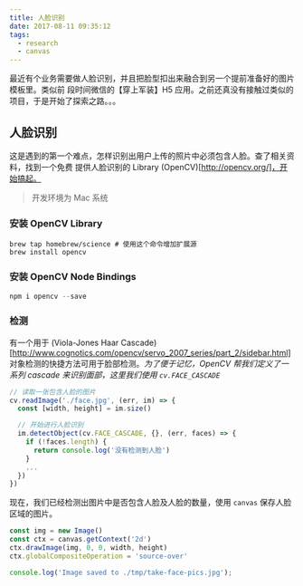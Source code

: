 ```yaml
---
title: 人脸识别
date: 2017-08-11 09:35:12
tags:
  - research
  - canvas
---
```


最近有个业务需要做人脸识别，并且把脸型扣出来融合到另一个提前准备好的图片模板里。类似前
段时间微信的【穿上军装】H5 应用。之前还真没有接触过类似的项目，于是开始了探索之路。。。

## 人脸识别
这是遇到的第一个难点，怎样识别出用户上传的照片中必须包含人脸。查了相关资料，找到一个免费
提供人脸识别的 Library (OpenCV)[http://opencv.org/]，开始搞起。

> 开发环境为 Mac 系统

### 安装 OpenCV Library
```shell
brew tap homebrew/science # 使用这个命令增加扩展源
brew install opencv
```

### 安装 OpenCV Node Bindings
```javascript
npm i opencv --save
```

### 检测
有一个用于 (Viola-Jones Haar Cascade)[http://www.cognotics.com/opencv/servo_2007_series/part_2/sidebar.html] 对象检测的快捷方法可用于脸部检测。*为了便于记忆，OpenCV 帮我们定义了一系列 cascade 来识别面部，这里我们使用 `cv.FACE_CASCADE`*

```javascript
// 读取一张包含人脸的图片
cv.readImage('./face.jpg', (err, im) => {
  const [width, height] = im.size()

  // 开始进行人脸识别
  im.detectObject(cv.FACE_CASCADE, {}, (err, faces) => {
    if (!faces.length) {
      return console.log('没有检测到人脸')
    }
    ...
  })
})
```

现在，我们已经检测出图片中是否包含人脸及人脸的数量，使用 `canvas` 保存人脸区域的图片。

```javascript
const img = new Image()
const ctx = canvas.getContext('2d')
ctx.drawImage(img, 0, 0, width, height)
ctx.globalCompositeOperation = 'source-over'

console.log('Image saved to ./tmp/take-face-pics.jpg');
```
